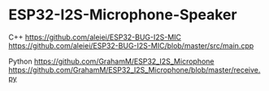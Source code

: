 # ESP32-I2S-Microphone-Speaker



C++
https://github.com/aleiei/ESP32-BUG-I2S-MIC
https://github.com/aleiei/ESP32-BUG-I2S-MIC/blob/master/src/main.cpp

Python
https://github.com/GrahamM/ESP32_I2S_Microphone
https://github.com/GrahamM/ESP32_I2S_Microphone/blob/master/receive.py

